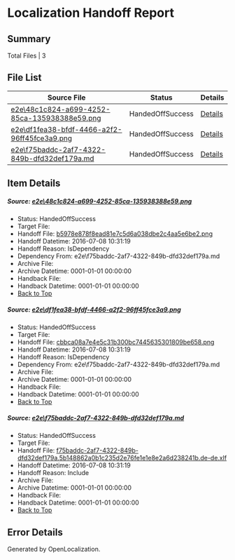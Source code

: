 # <a name='report-top'></a> Localization Handoff Report

## Summary
 Total Files | 3

## File List
 Source File | Status | Details 
 ----------- | ------ | ------- 
 [e2e\48c1c824-a699-4252-85ca-135938388e59.png](https://github.com/OpenLocalizationTestOrg/oltest/blob/b6823843e927c78c845e0599cfe351ea7a9b5037/e2e/48c1c824-a699-4252-85ca-135938388e59.png) | HandedOffSuccess | [Details](#b5978e878f8ead81e7c5d6a038dbe2c4aa5e6be21)
 [e2e\df1fea38-bfdf-4466-a2f2-96ff45fce3a9.png](https://github.com/OpenLocalizationTestOrg/oltest/blob/b6823843e927c78c845e0599cfe351ea7a9b5037/e2e/df1fea38-bfdf-4466-a2f2-96ff45fce3a9.png) | HandedOffSuccess | [Details](#cbbca08a7e4e5c31b300bc7445635301809be6582)
 [e2e\f75baddc-2af7-4322-849b-dfd32def179a.md](https://github.com/OpenLocalizationTestOrg/oltest/blob/b6823843e927c78c845e0599cfe351ea7a9b5037/e2e/f75baddc-2af7-4322-849b-dfd32def179a.md) | HandedOffSuccess | [Details](#2517f349d58a03e696803c3d72a5be58d8bf809b3)

## Item Details
##### <a name='b5978e878f8ead81e7c5d6a038dbe2c4aa5e6be21'></a> Source: [e2e\48c1c824-a699-4252-85ca-135938388e59.png](https://github.com/OpenLocalizationTestOrg/oltest/blob/b6823843e927c78c845e0599cfe351ea7a9b5037/e2e/48c1c824-a699-4252-85ca-135938388e59.png)
* Status: HandedOffSuccess
* Target File: 
* Handoff File: [b5978e878f8ead81e7c5d6a038dbe2c4aa5e6be2.png](https://github.com/OpenLocalizationTestOrg/olhandoff-e2e/blob/48ccc1d133889fc62e338058bff75377e9f82320/ol-handoff/OpenLocalizationTestOrg/oltest-dede-fly/ci/ht/b5978e878f8ead81e7c5d6a038dbe2c4aa5e6be2.png)
* Handoff Datetime: 2016-07-08 10:31:19
* Handoff Reason: IsDependency
* Dependency From: e2e\f75baddc-2af7-4322-849b-dfd32def179a.md
* Archive File: 
* Archive Datetime: 0001-01-01 00:00:00
* Handback File: 
* Handback Datetime: 0001-01-01 00:00:00
* [Back to Top](#report-top)

##### <a name='cbbca08a7e4e5c31b300bc7445635301809be6582'></a> Source: [e2e\df1fea38-bfdf-4466-a2f2-96ff45fce3a9.png](https://github.com/OpenLocalizationTestOrg/oltest/blob/b6823843e927c78c845e0599cfe351ea7a9b5037/e2e/df1fea38-bfdf-4466-a2f2-96ff45fce3a9.png)
* Status: HandedOffSuccess
* Target File: 
* Handoff File: [cbbca08a7e4e5c31b300bc7445635301809be658.png](https://github.com/OpenLocalizationTestOrg/olhandoff-e2e/blob/48ccc1d133889fc62e338058bff75377e9f82320/ol-handoff/OpenLocalizationTestOrg/oltest-dede-fly/ci/ht/cbbca08a7e4e5c31b300bc7445635301809be658.png)
* Handoff Datetime: 2016-07-08 10:31:19
* Handoff Reason: IsDependency
* Dependency From: e2e\f75baddc-2af7-4322-849b-dfd32def179a.md
* Archive File: 
* Archive Datetime: 0001-01-01 00:00:00
* Handback File: 
* Handback Datetime: 0001-01-01 00:00:00
* [Back to Top](#report-top)

##### <a name='2517f349d58a03e696803c3d72a5be58d8bf809b3'></a> Source: [e2e\f75baddc-2af7-4322-849b-dfd32def179a.md](https://github.com/OpenLocalizationTestOrg/oltest/blob/b6823843e927c78c845e0599cfe351ea7a9b5037/e2e/f75baddc-2af7-4322-849b-dfd32def179a.md)
* Status: HandedOffSuccess
* Target File: 
* Handoff File: [f75baddc-2af7-4322-849b-dfd32def179a.5b148862a0b1c235d2e76fe1e1e8e2a6d238241b.de-de.xlf](https://github.com/OpenLocalizationTestOrg/olhandoff-e2e/blob/48ccc1d133889fc62e338058bff75377e9f82320/ol-handoff/OpenLocalizationTestOrg/oltest-dede-fly/ci/ht/f75baddc-2af7-4322-849b-dfd32def179a.5b148862a0b1c235d2e76fe1e1e8e2a6d238241b.de-de.xlf)
* Handoff Datetime: 2016-07-08 10:31:19
* Handoff Reason: Include
* Archive File: 
* Archive Datetime: 0001-01-01 00:00:00
* Handback File: 
* Handback Datetime: 0001-01-01 00:00:00
* [Back to Top](#report-top)


## Error Details

Generated by OpenLocalization.

